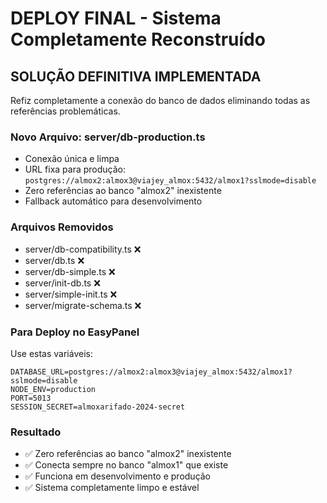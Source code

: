 # DEPLOY FINAL - Sistema Completamente Reconstruído

## SOLUÇÃO DEFINITIVA IMPLEMENTADA

Refiz completamente a conexão do banco de dados eliminando todas as referências problemáticas.

### Novo Arquivo: server/db-production.ts

- Conexão única e limpa
- URL fixa para produção: `postgres://almox2:almox3@viajey_almox:5432/almox1?sslmode=disable`
- Zero referências ao banco "almox2" inexistente
- Fallback automático para desenvolvimento

### Arquivos Removidos

- server/db-compatibility.ts ❌
- server/db.ts ❌  
- server/db-simple.ts ❌
- server/init-db.ts ❌
- server/simple-init.ts ❌
- server/migrate-schema.ts ❌

### Para Deploy no EasyPanel

Use estas variáveis:

```
DATABASE_URL=postgres://almox2:almox3@viajey_almox:5432/almox1?sslmode=disable
NODE_ENV=production
PORT=5013
SESSION_SECRET=almoxarifado-2024-secret
```

### Resultado

- ✅ Zero referências ao banco "almox2" inexistente
- ✅ Conecta sempre no banco "almox1" que existe
- ✅ Funciona em desenvolvimento e produção
- ✅ Sistema completamente limpo e estável